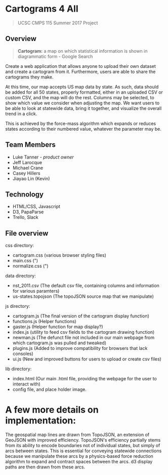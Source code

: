 Cartograms 4 All
===
> UCSC CMPS 115 Summer 2017 Project

## Overview
> **Cartogram:** a map on which statistical information is shown in diagrammatic form - Google Search

Create a web application that allows anyone to upload their own dataset and create a cartogram from it. Furthermore,
users are able to share the cartograms they make.

At this time, our map accepts US map data by state. As such, data should be added for all 50 states, properly
formatted, either in an uploaded CSV or custom CSV, and the map will do the rest. Columns may be selected, to show
which value we consider when adjusting the map. We want users to be able to look at statewide data, bring it together,
and visualize the overall trend in a click.

This is achieved by the force-mass algorithm which expands or reduces states according to their numbered value, whatever
the parameter may be.

## Team Members
* Luke Tanner *- product owner*
* Jeff Larocque
* Michael Crane
* Casey Hillers
* Jiayao Lin (Kevin)

## Technology
* HTML/CSS, Javascript
* D3, PapaParse
* Trello, Slack

## File overview

css directory:
* cartogram.css (various browser styling files)
* main.css (")
* normalize.css (")

data directory:
* nst_2011.csv (The default csv file, containing columns and information for various paramters)
* us-states.topojson (The topoJSON source map that we manipulate)

js directory:
* cartogram.js (The final version of the cartogram display function)
* functions.js (Helper functions)
* gaster.js (Helper function for map display?)
* index.js (utility to feed csv fields to the cartogram drawing function)
* newman.js (The defunct file not included in our main webpage from which cartogram.js was pulled and tweaked)
* plugins.js (Added to improve compatibility for browsers that lack consoles)
* ui.js (New and improved buttons for users to upload or create csv files)

lib directory:
* index.html (Our main .html file, providing the webpage for the user to interact with)
* config file, and place holder image.

# A few more details on implementation:
The geospatial map lines are drawn from TopoJSON, an extension of GeoJSON with improved efficiency. TopoJSON's
efficiency partially stems from its ability to encode boundaries not of individual states, but simply of arcs
between states. This is essential for conveying statewide connections because we manipulate these arcs
by a physics-based force reduction algorithm to expand and contract spaces between the arcs. d3 display paths
are then drawn from these arcs.